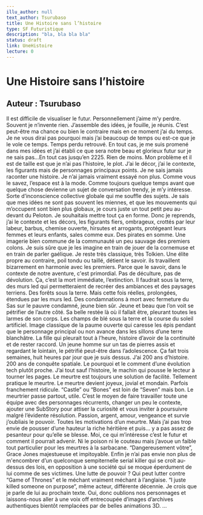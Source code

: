 ```yaml
---
illu_author: null
text_author: Tsurubaso
title: Une Histoire sans l’histoire 
type: SF Futuristique
description: "bla, bla bla bla"
status: draft
link: UneHistoire
lecture: 0
---
```


# Une Histoire sans l’histoire 
## Auteur : Tsurubaso


Il est difficile de visualiser le futur. Personnellement j’aime m’y perdre. Souvent je n’invente rien. J’assemble des idées, je fouille, je réunis. C’est peut-être ma chance ou bien le contraire mais en ce moment j’ai du temps. Je ne vous dirai pas pourquoi mais j’ai beaucoup de temps ou est-ce que je le vole ce temps. Temps perdu retrouvé. En tout cas, je me suis promené dans mes idées et j’ai établi ce que sera notre beau et glorieux futur sur je ne sais pas…En tout cas jusqu’en 2225. Rien de moins. Mon problème et il est de taille est que je n’ai pas l’histoire, le plot.
J’ai le décor, j’ai le contexte, les figurants mais de personnages principaux points. Je ne sais jamais raconter une histoire. Je n’ai jamais vraiment essayé non plus. 
Comme vous le savez, l’espace est à la mode. Comme toujours quelque temps avant que quelque chose devienne un sujet de conversation trendy, je m’y intéresse. Sorte d’inconscience collective globale qui me souffle des sujets. Je sais que mes idées ne sont pas souvent les miennes, et que les mouvements qui m’occupent sont bien plus globaux, je cours juste un tout petit peu au-devant du Peloton. 
Je souhaitais mettre tout ça en forme.
Donc je reprends, j’ai le contexte et les décors, les figurants fiers, ombrageux, crottés par leur labeur, barbus, chemise ouverte, hirsutes et arrogants, protégeant leurs femmes et leurs enfants, sales comme eux. Des pirates en somme. Une imagerie bien commune de la communauté un peu sauvage des premiers colons. Je suis sûre que je les imagine en train de jouer de la cornemuse et en train de parler gaélique. Je reste très classique, très Tolkien. Une élite propre au contraire, poil tondu ou taillé, détient le savoir. ils travaillent bizarrement en harmonie avec les premiers. Parce que le savoir, dans le contexte de notre aventure, c'est primordial. Pas de déculture, pas de dévolution. Ça, c’est la mort immédiate, l’extinction.
Il faudrait sous la terre, des murs led qui permetteraient de recréer des ambiances et des paysages terriens. Des forêts sous la terre. 
Mais cette fois réelles, prolongées, étendues par les murs led. Des condamnations à mort avec fermeture du Sas sur le pauvre condamné, jeune bien sûr. Jeune et beau que l’on voit se pétrifier de l’autre côté.
Sa belle restée là où il fallait être, pleurant toutes les larmes de son corps.
Les champs de blé sous la terre et la course du soleil artificiel. Image classique de la paume ouverte qui caresse les épis pendant que le personnage principal ou non avance dans les sillons d’une terre blanchâtre. La fille qui pleurait tout à l’heure, histoire d’avoir de la continuité et de rester raccord. Un jeune homme sur un tas de pierres assis et regardant le lointain, le pétrifié peut-être dans l’adolescence. 
Ça fait trois semaines, huit heures par jour que je suis dessus. J’ai 200 ans d’histoire. 
200 ans de conquête spatiale. Le pourquoi et le comment d’une évolution tech plutôt proche.
J’ai tout sauf l’histoire, le machin qui pousse le lecteur à tourner les pages. Le meurtre est toujours une solution de facilité. Tellement pratique le meurtre. Le meurtre devient joyeux, jovial et mondain. Parfois franchement ridicule. “Castle” ou “Bones” est loin de “Seven” mais bon. Le meurtrier passe partout, utile. C’est le moyen de faire travailler toute une équipe avec des personnages récurrents, changer un peu le contexte, ajouter une SubStory pour attiser la curiosité et vous inviter à poursuivre malgré l’évidente résolution. Passion, argent, amour, vengeance et survie j’oubliais le pouvoir. Toutes les motivations d’un meurtre. Mais j’ai pas trop envie de pousser d’une hauteur la riche héritière et puis… y a pas assez de pesanteur pour qu’elle se blesse. Moi, ce qui m’intéresse c’est le futur et comment il pourrait advenir. Ni le poison ni le couteau mais j’avoue un faible tout particulier pour les meurtres à la sarbacane. “Dangereusement vôtre”, Grace Jones majestueuse et impitoyable. Enfin je n’ai pas envie non plus de m'encombrer d’un quelconque sempiternelle serial killer qui se croit au-dessus des lois, en opposition à une société qui se moque éperdument de lui comme de ses victimes. Une lutte de pouvoir ? Qui peut lutter contre “Game of Thrones” et le méchant vraiment méchant à l’anglaise.
“I juste killed someone on purpose“, même acteur, différente décennie. Je crois que je parle de lui au prochain texte.
Oui, donc oublions nos personnages et laissons-nous aller à une voix off entrecoupée d’images d’archives authentiques bientôt remplacées par de belles animations 3D.
…
